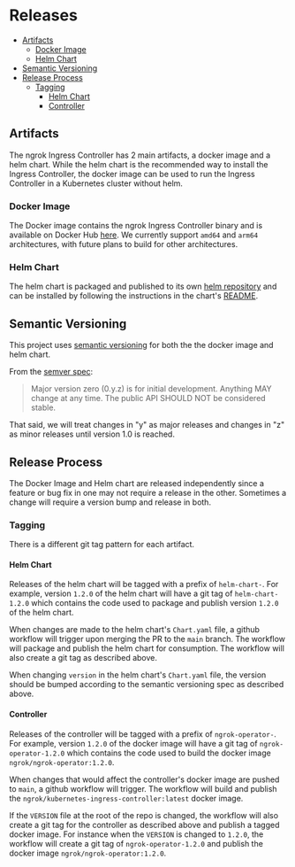 # Releases

- [Artifacts](#artifacts)
  - [Docker Image](#docker-image)
  - [Helm Chart](#helm-chart)
- [Semantic Versioning](#semantic-versioning)
- [Release Process](#release-process)
  - [Tagging](#tagging)
    - [Helm Chart](#helm-chart-1)
    - [Controller](#controller)

## Artifacts

The ngrok Ingress Controller has 2 main artifacts, a docker image and a helm chart.
While the helm chart is the recommended way to install the Ingress Controller, the
docker image can be used to run the Ingress Controller in a Kubernetes cluster without helm.

### Docker Image

The Docker image contains the ngrok Ingress Controller binary and is available on
Docker Hub [here](https://hub.docker.com/r/ngrok/ngrok-operator). We currently
support `amd64` and `arm64` architectures, with future plans to build for other architectures.

### Helm Chart

The helm chart is packaged and published to its own [helm repository](https://charts.ngrok.com/index.yaml)
and can be installed by following the instructions in the chart's [README](https://github.com/ngrok/ngrok-operator/edit/main/helm/ngrok-operator/README.md).

## Semantic Versioning

This project uses [semantic versioning](https://semver.org/) for both the the docker image
and helm chart.

From the [semver spec](https://semver.org/#spec-item-4):

> Major version zero (0.y.z) is for initial development. Anything MAY change at any time. The public API SHOULD NOT be considered stable.

That said, we will treat changes in "y" as major releases and changes in "z" as minor releases until version 1.0 is reached.

## Release Process

The Docker Image and Helm chart are released independently since a feature or bug fix in one
may not require a release in the other. Sometimes a change will require a version bump and
release in both.

### Tagging

There is a different git tag pattern for each artifact.

#### Helm Chart

Releases of the helm chart will be tagged with a prefix of `helm-chart-`. For example, version `1.2.0`
of the helm chart will have a git tag of `helm-chart-1.2.0` which contains the code used to package
and publish version `1.2.0` of the helm chart.

When changes are made to the helm chart's `Chart.yaml` file, a github workflow will trigger upon
merging the PR to the `main` branch. The workflow will package and publish the helm chart for
consumption. The workflow will also create a git tag as described above.

When changing `version` in the helm chart's `Chart.yaml` file, the version should be bumped according
to the semantic versioning spec as described above.

#### Controller

Releases of the controller will be tagged with a prefix of `ngrok-operator-`. For example,
version `1.2.0` of the docker image will have a git tag of `ngrok-operator-1.2.0` which
contains the code used to build the docker image `ngrok/ngrok-operator:1.2.0`.

When changes that would affect the controller's docker image are pushed to `main`, a github workflow
will trigger. The workflow will build and publish the `ngrok/kubernetes-ingress-controller:latest` docker
image.

If the `VERSION` file at the root of the repo is changed, the workflow will also create a git tag
for the controller as described above and publish a tagged docker image. For instance when the
`VERSION` is changed to `1.2.0`, the workflow will create a git tag of `ngrok-operator-1.2.0`
and publish the docker image `ngrok/ngrok-operator:1.2.0`.
